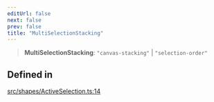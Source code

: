 ```yaml
---
editUrl: false
next: false
prev: false
title: "MultiSelectionStacking"
---
```


> **MultiSelectionStacking**: `"canvas-stacking"` \| `"selection-order"`

## Defined in

[src/shapes/ActiveSelection.ts:14](https://github.com/fabricjs/fabric.js/blob/c093e29e73123dafcfa091ff4d5e04e690bb796e/src/shapes/ActiveSelection.ts#L14)
